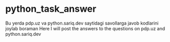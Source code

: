 # python_task_answer
Bu yerda pdp.uz va python.sariq.dev saytidagi savollarga javob kodlarini joylab boraman
Here I will post the answers to the questions on pdp.uz and python.sariq.dev
